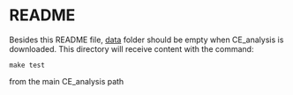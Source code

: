 # README

Besides this README file, [data](./) folder should be empty when CE_analysis is downloaded. This directory will receive content with the command: 

```make test```

from the main CE_analysis path
